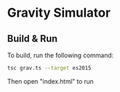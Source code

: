 # Gravity Simulator

## Build & Run
To build, run the following command:
```sh
tsc grav.ts --target es2015
```

Then open "index.html" to run
